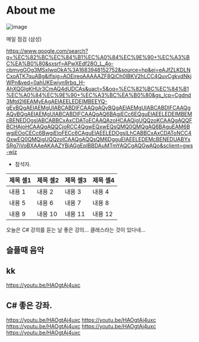 # About me

![image](https://github.com/aainka/TestSunday/assets/29625147/1d131705-cdd6-423b-8f66-e18066f2630a)

매일 점검 (삼성)

https://www.google.com/search?q=%EC%82%BC%EC%84%B1%EC%A0%84%EC%9E%90+%EC%A3%BC%EA%B0%80&sxsrf=APwXEdf28O_L_4o-cbmvgGOg3MSxIwqOkA%3A1683948152752&source=hp&ei=eAJfZLKDLNCxoATK7quABg&iflsig=AOEireoAAAAAZF8QiCh0IBKV2hLCC4QuvCgkvdNkjWPn&ved=0ahUKEwiyn9rbq_H-AhXQGIgKHUr3CmAQ4dUDCAs&uact=5&oq=%EC%82%BC%EC%84%B1%EC%A0%84%EC%9E%90+%EC%A3%BC%EA%B0%80&gs_lcp=Cgdnd3Mtd2l6EAMyEAgAEIAEELEDEIMBEEYQ-gEyBQgAEIAEMgUIABCABDIFCAAQgAQyBQgAEIAEMgUIABCABDIFCAAQgAQyBQgAEIAEMgUIABCABDIFCAAQgAQ6BAgjECc6EQguEIAEELEDEIMBEMcBENEDOgsIABCABBCxAxCDAToECAAQAzoHCAAQigUQQzoKCAAQgAQQFBCHAjoHCAAQgAQQCjoRCC4QgwEQxwEQsQMQ0QMQgAQ6BAguEAM6BwgjEOoCECc6BwgjEIoFECc6CAguEIAEELEDOgsILhCABBCxAxCDAToNCC4QxwEQ0QMQigUQQzoICAAQgAQQsQM6DgguEIAEELEDEMcBENEDUABYxSRg7iVoBXAAeAKAAZYBiAGgEpIBBDAuMTmYAQCgAQGwAQo&sclient=gws-wiz
* 참석자.

|제목 셀1|제목 셀2|제목 셀3|제목 셀4|
|---|---|---|---|
|내용 1|내용 2|내용 3|내용 4|
|내용 5|내용 6|내용 7|내용 8|
|내용 9|내용 10|내용 11|내용 12|

오늘은 C# 강의를 듣는 날
좋은 강의...
클래스라는 것이 있다네...

## 슬플때 음악
## kk
 

https://youtu.be/HAOgtAj4uxc

## C# 좋은 강좌.

https://youtu.be/HAOgtAj4uxc
https://youtu.be/HAOgtAj4uxc
https://youtu.be/HAOgtAj4uxc
https://youtu.be/HAOgtAj4uxc
https://youtu.be/HAOgtAj4uxc

